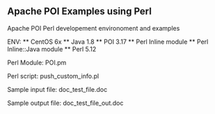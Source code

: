 ## Apache POI Examples using Perl
Apache POI Perl developement environoment and examples

ENV:
** CentOS 6x
** Java 1.8
** POI 3.17
** Perl Inline module
** Perl Inline::Java module
** Perl 5.12

Perl Module:
POI.pm

Perl script:
push_custom_info.pl

Sample input file:
doc_test_file.doc

Sample output file:
doc_test_file_out.doc
